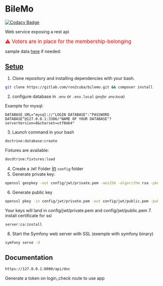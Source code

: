 # BileMo

[![Codacy Badge](https://app.codacy.com/project/badge/Grade/04711dbfcc264ddd97630204b26d8fc2)](https://www.codacy.com/gl/ron2cuba/bilemo/dashboard?utm_source=gitlab.com&amp;utm_medium=referral&amp;utm_content=ron2cuba/bilemo&amp;utm_campaign=Badge_Grade)

Web service exposing a rest api

<big style="color: red">⚠️ Voters are in place for the membership-belonging</big>

sample data [here](./api-bilemo.sql) if needed:

## <u>Setup</u>
1.  Clone repository and installing dependencies with your bash.
```bash
git clone https://gitlab.com/ron2cuba/bilemo.git && composer install
```
2.  configure database in `.env` or `.env.local` <i><small>(prefer .env.local)</small></i>

Example for mysql:
```.dotenv
DATABASE_URL="mysql://"LOGIN DATABASE":"PASSWORD DATABASE"@127.0.0.1:3306/"NAME OF YOUR DATABASE"?serverVersion=8&charset=utf8mb4"
```
3. Launch command in your bash
```bash
doctrine:database:create
```
Fixtures are available:
```bash
docdtrine:fixtures:load
```
4. Create a `JWT` Folder <u><big>in</big></u> `config` folder
5. Generate private key:
```bash
openssl genpkey -out config/jwt/private.pem -aes256 -algorithm rsa -pkeyopt rsa_keygen_bits:4096
```
6. Generate public key
```bash
openssl pkey -in config/jwt/private.pem -out config/jwt/public.pem -pubout
```
Your keys will land in config/jwt/private.pem and config/jwt/public.pem
7. install certificate for ssl
```bash
server:ca:install
```
8. Start the Symfony web server with SSL (exemple with symfony binary)
```bash
symfony serve -d
```
## Documentation

```txt
https://127.0.0.1:8000/api/doc
```
Generate a token on login_check route to use app